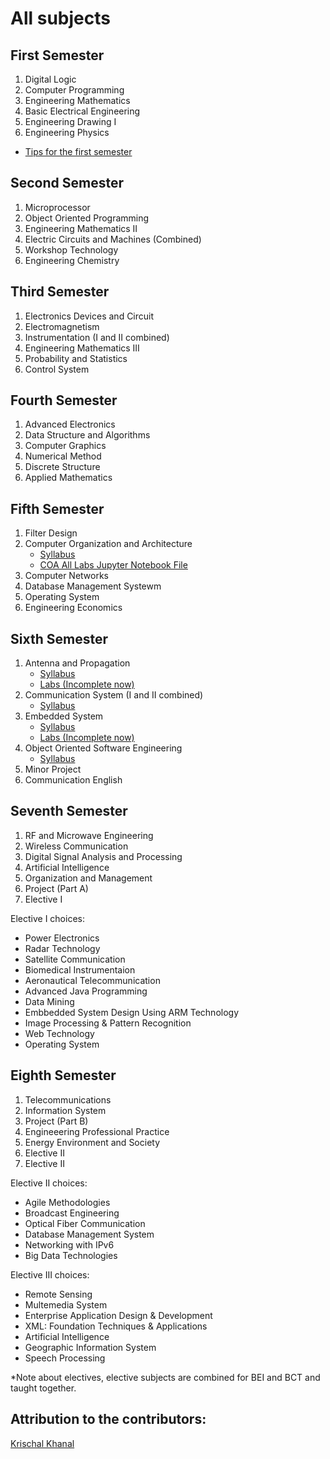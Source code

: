 # All subjects

## First Semester
1. Digital Logic
2. Computer Programming
3. Engineering Mathematics
4. Basic Electrical Engineering
5. Engineering Drawing I
6. Engineering Physics
* [Tips for the first semester](BEI-extra/1st-sem-tips.md)

## Second Semester
1. Microprocessor
2. Object Oriented Programming
3. Engineering Mathematics II
4. Electric Circuits and Machines (Combined)
5. Workshop Technology
6. Engineering Chemistry

## Third Semester
1. Electronics Devices and Circuit
2. Electromagnetism
3. Instrumentation (I and II combined)
4. Engineering Mathematics III
5. Probability and Statistics
6. Control System

## Fourth Semester
1. Advanced Electronics
2. Data Structure and Algorithms
3. Computer Graphics
4. Numerical Method
5. Discrete Structure
6. Applied Mathematics

## Fifth Semester
1. Filter Design
2. Computer Organization and Architecture
    * [Syllabus](../Subjects/COA/syllabus.md)
    * [COA All Labs Jupyter Notebook File](../Subjects/COA/COA_all_labs.ipynb)
3. Computer Networks
4. Database Management Systewm
5. Operating System
6. Engineering Economics

## Sixth Semester
1. Antenna and Propagation
    * [Syllabus](../Subjects/Antenna-and-Propagation/syllabus.md)
    * [Labs (Incomplete now)](../Subjects/Antenna-and-Propagation/labs.md)
2. Communication System (I and II combined)
    * [Syllabus](../Subjects/Communication-System/syllabus.md)
3. Embedded System
    * [Syllabus](../Subjects/Embedded-System/syllabus.md)
    * [Labs (Incomplete now)](../Subjects/Embedded-System/labs.md)
4. Object Oriented Software Engineering
    * [Syllabus](../Subjects/OOSE/syllabus.md)
5. Minor Project
6. Communication English

## Seventh Semester
1. RF and Microwave Engineering
2. Wireless Communication
3. Digital Signal Analysis and Processing
4. Artificial Intelligence
5. Organization and Management
6. Project (Part A)
7. Elective I

Elective I choices:
- Power Electronics
- Radar Technology
- Satellite Communication
- Biomedical Instrumentaion
- Aeronautical Telecommunication
- Advanced Java Programming
- Data Mining
- Embbedded System Design Using ARM Technology
- Image Processing & Pattern Recognition
- Web Technology
- Operating System

## Eighth Semester
1. Telecommunications
2. Information System
3. Project (Part B)
4. Engineeering Professional Practice
5. Energy Environment and Society
6. Elective II
7. Elective II

Elective II choices:
- Agile Methodologies
- Broadcast Engineering
- Optical Fiber Communication
- Database Management System
- Networking with IPv6
- Big Data Technologies

Elective III choices:
- Remote Sensing
- Multemedia System
- Enterprise Application Design & Development
- XML: Foundation Techniques & Applications
- Artificial Intelligence
- Geographic Information System
- Speech Processing

*Note about electives, elective subjects are combined for BEI and BCT and taught together.

## Attribution to the contributors:

[Krischal Khanal](https://github.com/krischal111)